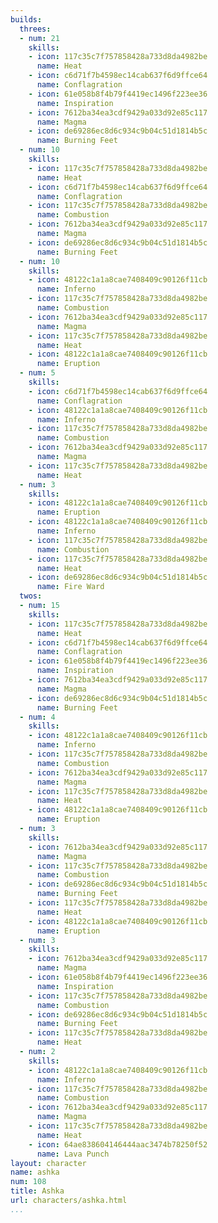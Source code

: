```yaml
---
builds:
  threes:
  - num: 21
    skills:
    - icon: 117c35c7f757858428a733d8da4982be
      name: Heat
    - icon: c6d71f7b4598ec14cab637f6d9ffce64
      name: Conflagration
    - icon: 61e058b8f4b79f4419ec1496f223ee36
      name: Inspiration
    - icon: 7612ba34ea3cdf9429a033d92e85c117
      name: Magma
    - icon: de69286ec8d6c934c9b04c51d1814b5c
      name: Burning Feet
  - num: 10
    skills:
    - icon: 117c35c7f757858428a733d8da4982be
      name: Heat
    - icon: c6d71f7b4598ec14cab637f6d9ffce64
      name: Conflagration
    - icon: 117c35c7f757858428a733d8da4982be
      name: Combustion
    - icon: 7612ba34ea3cdf9429a033d92e85c117
      name: Magma
    - icon: de69286ec8d6c934c9b04c51d1814b5c
      name: Burning Feet
  - num: 10
    skills:
    - icon: 48122c1a1a8cae7408409c90126f11cb
      name: Inferno
    - icon: 117c35c7f757858428a733d8da4982be
      name: Combustion
    - icon: 7612ba34ea3cdf9429a033d92e85c117
      name: Magma
    - icon: 117c35c7f757858428a733d8da4982be
      name: Heat
    - icon: 48122c1a1a8cae7408409c90126f11cb
      name: Eruption
  - num: 5
    skills:
    - icon: c6d71f7b4598ec14cab637f6d9ffce64
      name: Conflagration
    - icon: 48122c1a1a8cae7408409c90126f11cb
      name: Inferno
    - icon: 117c35c7f757858428a733d8da4982be
      name: Combustion
    - icon: 7612ba34ea3cdf9429a033d92e85c117
      name: Magma
    - icon: 117c35c7f757858428a733d8da4982be
      name: Heat
  - num: 3
    skills:
    - icon: 48122c1a1a8cae7408409c90126f11cb
      name: Eruption
    - icon: 48122c1a1a8cae7408409c90126f11cb
      name: Inferno
    - icon: 117c35c7f757858428a733d8da4982be
      name: Combustion
    - icon: 117c35c7f757858428a733d8da4982be
      name: Heat
    - icon: de69286ec8d6c934c9b04c51d1814b5c
      name: Fire Ward
  twos:
  - num: 15
    skills:
    - icon: 117c35c7f757858428a733d8da4982be
      name: Heat
    - icon: c6d71f7b4598ec14cab637f6d9ffce64
      name: Conflagration
    - icon: 61e058b8f4b79f4419ec1496f223ee36
      name: Inspiration
    - icon: 7612ba34ea3cdf9429a033d92e85c117
      name: Magma
    - icon: de69286ec8d6c934c9b04c51d1814b5c
      name: Burning Feet
  - num: 4
    skills:
    - icon: 48122c1a1a8cae7408409c90126f11cb
      name: Inferno
    - icon: 117c35c7f757858428a733d8da4982be
      name: Combustion
    - icon: 7612ba34ea3cdf9429a033d92e85c117
      name: Magma
    - icon: 117c35c7f757858428a733d8da4982be
      name: Heat
    - icon: 48122c1a1a8cae7408409c90126f11cb
      name: Eruption
  - num: 3
    skills:
    - icon: 7612ba34ea3cdf9429a033d92e85c117
      name: Magma
    - icon: 117c35c7f757858428a733d8da4982be
      name: Combustion
    - icon: de69286ec8d6c934c9b04c51d1814b5c
      name: Burning Feet
    - icon: 117c35c7f757858428a733d8da4982be
      name: Heat
    - icon: 48122c1a1a8cae7408409c90126f11cb
      name: Eruption
  - num: 3
    skills:
    - icon: 7612ba34ea3cdf9429a033d92e85c117
      name: Magma
    - icon: 61e058b8f4b79f4419ec1496f223ee36
      name: Inspiration
    - icon: 117c35c7f757858428a733d8da4982be
      name: Combustion
    - icon: de69286ec8d6c934c9b04c51d1814b5c
      name: Burning Feet
    - icon: 117c35c7f757858428a733d8da4982be
      name: Heat
  - num: 2
    skills:
    - icon: 48122c1a1a8cae7408409c90126f11cb
      name: Inferno
    - icon: 117c35c7f757858428a733d8da4982be
      name: Combustion
    - icon: 7612ba34ea3cdf9429a033d92e85c117
      name: Magma
    - icon: 117c35c7f757858428a733d8da4982be
      name: Heat
    - icon: 64ae838604146444aac3474b78250f52
      name: Lava Punch
layout: character
name: ashka
num: 108
title: Ashka
url: characters/ashka.html
...
```

